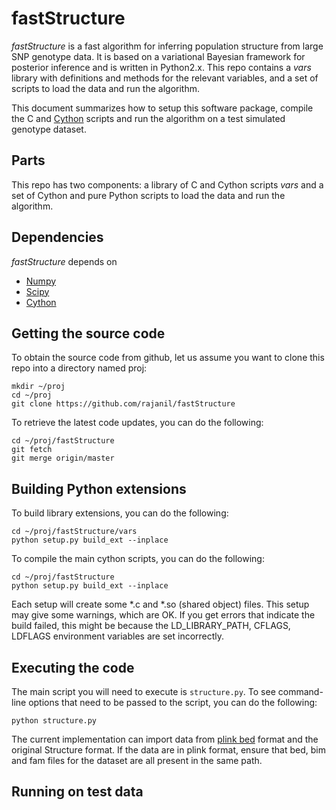 # fastStructure

*fastStructure* is a fast algorithm for inferring population structure from large SNP genotype data. 
It is based on a variational Bayesian framework for posterior inference and is written in Python2.x. 
This repo contains a *vars* library with definitions and methods for
the relevant variables, and a set of scripts to load the data and run the algorithm.

This document summarizes how to setup this software package, compile the C and 
[Cython](http://cython.org/) scripts and run the algorithm on a test simulated genotype dataset.

## Parts 

This repo has two components: a library of C and Cython scripts *vars* and
a set of Cython and pure Python scripts to load the data and run the algorithm.

## Dependencies

*fastStructure* depends on 
+ [Numpy](http://www.numpy.org/)
+ [Scipy](http://www.scipy.org/)
+ [Cython](http://cython.org/)

## Getting the source code

To obtain the source code from github, let us assume you want to clone this repo into a
directory named proj:

    mkdir ~/proj
    cd ~/proj
    git clone https://github.com/rajanil/fastStructure

To retrieve the latest code updates, you can do the following:

    cd ~/proj/fastStructure
    git fetch
    git merge origin/master

## Building Python extensions

To build library extensions, you can do the following:

    cd ~/proj/fastStructure/vars
    python setup.py build_ext --inplace

To compile the main cython scripts, you can do the following:

    cd ~/proj/fastStructure
    python setup.py build_ext --inplace

Each setup will create some *.c and *.so (shared object) files.
This setup may give some warnings, which are OK. If you get errors that indicate the 
build failed, this might be because the LD_LIBRARY_PATH, CFLAGS, LDFLAGS environment 
variables are set incorrectly.

## Executing the code

The main script you will need to execute is `structure.py`. To see command-line 
options that need to be passed to the script, you can do the following:

    python structure.py

The current implementation can import data from [plink bed](http://pngu.mgh.harvard.edu/~purcell/plink/data.shtml#bed) 
format and the original Structure format. If the data are in plink format, ensure that
bed, bim and fam files for the dataset are all present in the same path.

## Running on test data
